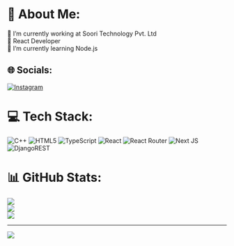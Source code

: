 # 💫 About Me:
🔭 I’m currently working at Soori Technology Pvt. Ltd<br>🤝 React Developer<br>🌱 I’m currently learning Node.js<br>


## 🌐 Socials:
[![Instagram](https://img.shields.io/badge/Instagram-%23E4405F.svg?logo=Instagram&logoColor=white)](https://instagram.com/prazsameer) 

# 💻 Tech Stack:
![C++](https://img.shields.io/badge/c++-%2300599C.svg?style=for-the-badge&logo=c%2B%2B&logoColor=white) ![HTML5](https://img.shields.io/badge/html5-%23E34F26.svg?style=for-the-badge&logo=html5&logoColor=white) ![TypeScript](https://img.shields.io/badge/typescript-%23007ACC.svg?style=for-the-badge&logo=typescript&logoColor=white) ![React](https://img.shields.io/badge/react-%2320232a.svg?style=for-the-badge&logo=react&logoColor=%2361DAFB) ![React Router](https://img.shields.io/badge/React_Router-CA4245?style=for-the-badge&logo=react-router&logoColor=white) ![Next JS](https://img.shields.io/badge/Next-black?style=for-the-badge&logo=next.js&logoColor=white) ![DjangoREST](https://img.shields.io/badge/DJANGO-REST-ff1709?style=for-the-badge&logo=django&logoColor=white&color=ff1709&labelColor=gray)
# 📊 GitHub Stats:
![](https://github-readme-stats.vercel.app/api?username=Sameerpraz&theme=tokyonight&hide_border=true&include_all_commits=true&count_private=true)<br/>
![](https://github-readme-streak-stats.herokuapp.com/?user=Sameerpraz&theme=tokyonight&hide_border=true)<br/>
![](https://github-readme-stats.vercel.app/api/top-langs/?username=Sameerpraz&theme=tokyonight&hide_border=true&include_all_commits=true&count_private=true&layout=compact)

---
<!--[![](https://visitcount.itsvg.in/api?id=Sameerpraz&icon=0&color=0)](https://visitcount.itsvg.in)  -->

<!-- Proudly created with GPRM ( https://gprm.itsvg.in ) -->


<a href="https://visitcount.itsvg.in">
  <img src="https://visitcount.itsvg.in/api?id=Sameerpraz&label=Views&color=8&pretty=false" />
</a>
